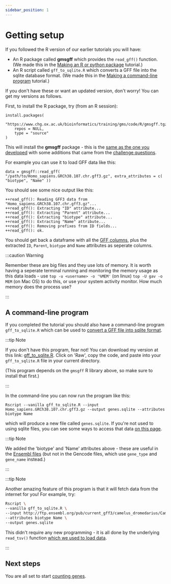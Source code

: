 ```yaml
---
sidebar_position: 1
---
```


# Getting setup

If you followed the R version of our earlier tutorials you will have:

* An R package called **gmsgff** which provides the `read_gff()` function.  (We made this in the [Making an R or python package](../making_an_R_package/README.md) tutorial.)
* An R script called `gff_to_sqlite.R` which converts a GFF file into the sqlite database format.  (We made this in the [Making a command-line program](../a_command_line_program/README.md) tutorial.)

If you don't have these or want an updated version, don't worry!  You can get my versions as follows.

First, to install the R package, try (from an R session):
```
install.packages(
	"https://www.chg.ox.ac.uk/bioinformatics/training/gms/code/R/gmsgff.tgz",
	repos = NULL,
	type = "source"
)
```

This will install the **gmsgff** package - this is the [same as the one you developed](../programming_with_gene_annotations3/007_making_a_module.md) with some additions that came from the [challenge
questions](../programming_with_gene_annotations3/009_challenge_questions.md).  

For example you can use it to load GFF data like this:
```
data = gmsgff::read_gff( "/path/to/Homo_sapiens.GRCh38.107.chr.gff3.gz", extra_attributes = c( "biotype", "Name" ))
```

You should see some nice output like this:
```
++read_gff(): Reading GFF3 data from "Homo_sapiens.GRCh38.107.chr.gff3.gz"...
++read_gff(): Extracting "ID" attribute...                                                          
++read_gff(): Extracting "Parent" attribute...
++read_gff(): Extracting "biotype" attribute...
++read_gff(): Extracting "Name" attribute...
++read_gff(): Removing prefixes from ID fields...
++read_gff(): ok.
```

You should get back a dataframe with all the [GFF columns](https://m.ensembl.org/info/website/upload/gff3.html), plus
the extracted `ID`, `Parent`, `biotype` and `Name` attributes as seperate columns.

:::caution Warning

Remember these are big files and they use lots of memory.  It is worth having a seperate terminal running and monitoring
the memory usage as this data loads - use `top -u <username> -o '%MEM'` (on linux) `top -U gav -o MEM` (on Mac OS) to do
this, or use your system activity monitor.  How much memory does the process use?

:::

## A command-line program

If you completed the tutorial you should also have a command-line program `gff_to_sqlite.R` which can be used to
[convert a GFF file into sqlite format](../programming_with_gene_annotations3/008_Converting_gff_to_sqlite.md).  

:::tip Note

If you don't have this program, fear not!  You can download my version at this link:
[gff_to_sqlite.R](https://github.com/chg-training/chg-training-resources/blob/main/docs/bioinformatics/analysing_genes_across_species/code/gff_to_sqlite.R).  Click on 'Raw', copy the code, and paste into your `gff_to_sqlite.R` file in your current directory.

(This program depends on the `gmsgff` R library above, so make sure to install that first.)

:::

In the command-line you can now run the program like this:

```
Rscript --vanilla gff_to_sqlite.R --input Homo_sapiens.GRCh38.107.chr.gff3.gz --output genes.sqlite --attributes biotype Name
```
which will produce a new file called `genes.sqlite`.  If you're not used to using sqlite files, you can see some ways to
access that data [on this page](../programming_with_gene_annotations3/appendices/sqlite_access.md).

:::tip Note

We added the 'biotype' and 'Name' attributes above - these are useful in the [Ensembl files](http://ftp.ensembl.org/pub/current_gff3/) (but not in the Gencode files, which use `gene_type` and `gene_name` instead.)

:::

:::tip Note

Another amazing feature of this program is that it will fetch data from the internet for you!  For example, try:
```sh
Rscript \
--vanilla gff_to_sqlite.R \
--input http://ftp.ensembl.org/pub/current_gff3/camelus_dromedarius/Camelus_dromedarius.CamDro2.110.chr.gff3.gz \
--attributes biotype Name \
--output genes.sqlite
```

This didn't require any new programming - it is all done by the underlying `read_tsv()` function [which we used to load
data](../programming_with_gene_annotations3/003_Getting_started_writing_some_code.md).

:::

## Next steps

You are all set to start [counting genes](./002_Counting_genes_1.md).
